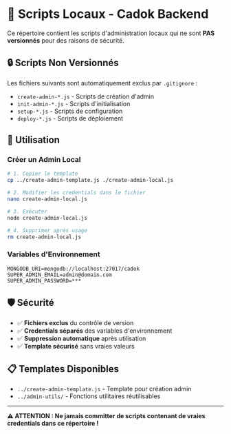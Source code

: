 # 📁 Scripts Locaux - Cadok Backend

Ce répertoire contient les scripts d'administration locaux qui ne sont **PAS versionnés** pour des raisons de sécurité.

## 🔒 Scripts Non Versionnés

Les fichiers suivants sont automatiquement exclus par `.gitignore` :
- `create-admin-*.js` - Scripts de création d'admin
- `init-admin-*.js` - Scripts d'initialisation  
- `setup-*.js` - Scripts de configuration
- `deploy-*.js` - Scripts de déploiement

## 📝 Utilisation

### Créer un Admin Local
```bash
# 1. Copier le template
cp ../create-admin-template.js ./create-admin-local.js

# 2. Modifier les credentials dans le fichier
nano create-admin-local.js

# 3. Exécuter
node create-admin-local.js

# 4. Supprimer après usage
rm create-admin-local.js
```

### Variables d'Environnement
```env
MONGODB_URI=mongodb://localhost:27017/cadok
SUPER_ADMIN_EMAIL=admin@domain.com
SUPER_ADMIN_PASSWORD=***
```

## 🛡️ Sécurité

- ✅ **Fichiers exclus** du contrôle de version
- ✅ **Credentials séparés** des variables d'environnement
- ✅ **Suppression automatique** après utilisation
- ✅ **Template sécurisé** sans vraies valeurs

## 📋 Templates Disponibles

- `../create-admin-template.js` - Template pour création admin
- `../admin-utils/` - Fonctions utilitaires réutilisables

---

**⚠️ ATTENTION : Ne jamais committer de scripts contenant de vraies credentials dans ce répertoire !**
